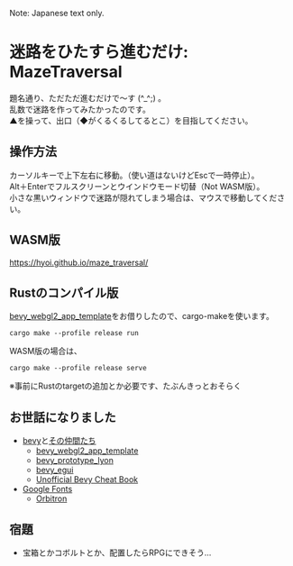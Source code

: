 Note: Japanese text only.

# 迷路をひたすら進むだけ: MazeTraversal
題名通り、ただただ進むだけで～す (^_^;) 。  
乱数で迷路を作ってみたかったのです。  
▲を操って、出口（◆がくるくるしてるとこ）を目指してください。
## 操作方法
カーソルキーで上下左右に移動。（使い道はないけどEscで一時停止）。   
Alt＋Enterでフルスクリーンとウインドウモード切替（Not WASM版）。  
小さな黒いウィンドウで迷路が隠れてしまう場合は、マウスで移動してください。
## WASM版
https://hyoi.github.io/maze_traversal/
## Rustのコンパイル版
[bevy_webgl2_app_template](https://github.com/mrk-its/bevy_webgl2_app_template)をお借りしたので、cargo-makeを使います。   
```
cargo make --profile release run    
```
WASM版の場合は、
```
cargo make --profile release serve
```
※事前にRustのtargetの追加とか必要です、たぶんきっとおそらく
## お世話になりました
- [bevy](https://bevyengine.org/)と[その仲間たち](https://crates.io/search?q=bevy)
  - [bevy_webgl2_app_template](https://github.com/mrk-its/bevy_webgl2_app_template)
  - [bevy_prototype_lyon](https://github.com/Nilirad/bevy_prototype_lyon/)
  - [bevy_egui](https://github.com/mvlabat/bevy_egui)
  - [Unofficial Bevy Cheat Book](https://bevy-cheatbook.github.io/)
- [Google Fonts](https://fonts.google.com/)
  - [Orbitron](https://fonts.google.com/specimen/Orbitron)
## 宿題
- 宝箱とかコボルトとか、配置したらRPGにできそう…
